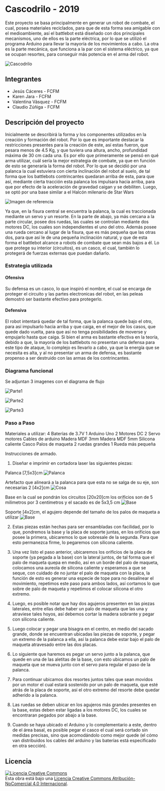 
# Cascodrilo - 2019

Este proyecto se basa principalmente en generar un robot de combate, el cual, posea materiales reciclados, para que de esta forma sea amigable con el medioambiente, así el battlebot está diseñado con dos principales mecanismos, uno de ellos es la parte eléctrica, por lo que se utilizó el programa Arduino para llevar la mayoría de los movimientos a cabo. La otra es la parte mecánica, que funciona a la par con el sistema eléctrico, ya que se ocupan resortes, para conseguir más potencia en el arma del robot.

![Cascodrilo](/multimedia/casco2.jpg)


## Integrantes
- Jesús Cáceres - FCFM
- Karen Jara - FCFM
- Valentina Vásquez - FCFM
- Claudio Zúñiga - FCFM


## Descripción del proyecto

Inicialmente se describirá la forma y los componentes utilizados en la creación y formación del robot. Por lo que es importante destacar la restricciones presentes para la creación de este, así estas fueron, que pesara menos de 4.5 Kg, y que tuviera una altura, ancho, profundidad máxima de 30 cm cada una.
Es por ello que primeramente se pensó en qué arma utilizar, cuál sería la mejor estrategia de combate, ya que en función de esto se generaría la forma del robot. Por lo que se decidió por una palanca la cual estuviera con cierta inclinación del robot al suelo, de tal forma que los battlebots contrincantes quedaran arriba de esta, para que así, mediante cierta tracción esta palanca los impulsara hacia arriba, para que por efecto de la aceleración de gravedad caigan y se debiliten. Luego, se optó por una base similar a el Halcón milenario de Star Wars

![Imagen de referencia](/multimedia/imagen_apoyo.jpg)

Ya que, en la fisura central se encuentra la palanca, la cual es traccionada mediante un servo y un resorte. En la parte de abajo, ya más cercana a la parte circular, posee dos ruedas, las cuales se controlan mediante dos motores DC, los cuales son independientes el uno del otro. Además posee una rueda cercano al lugar de la fisura, que es más pequeña que las otras dos, para que así le de una pequeña inclinación natural, y que de esta forma el battlebot alcance a robots de combate que sean más bajos a él. Lo que protege su interior (circuitos), es un casco, el cual, también lo protegerá de fuerzas externas que puedan dañarlo.

### Estrategia utilizada

#### Ofensiva
Su defensa es un casco, lo que inspiró el nombre, el cual se encarga de proteger el circuito y las partes electronicas del robot, en las peleas demostró ser bastante efectivo para protegerlo.

#### Defensiva
El robot intentará quedar de tal forma, que la palanca quede bajo el otro, para así impulsarlo hacia arriba y que caiga, en el mejor de los casos, que quede dado vuelta, para que así no tenga posibilidades de moverse y empujarlo hasta que caiga. Si bien el arma es bastante efectiva en la teoría, debido a que, la mayoría de los battlebots no presentan una defensa para este tipo de ataque, lo complejo es llevarlo a cabo, ya que la energía que se necesita es alta, y al no presentar un arma de defensa, es bastante propenso a ser destruido con las armas de los contrincantes.

### Diagrama funcional
Se adjuntan 3 imagenes con el diagrama de flujo

![Parte1](/multimedia/parte1xd.jpg)

![Parte2](/multimedia/parte2.jpg)

![Parte3](/multimedia/xddddd.jpg)

### Paso a Paso
Materiales a utilizar:
4 Baterías de 3.7V
1 Arduino Uno
2 Motores DC
2 Servo motores
Cables de arduino
Madera MDF 3mm
Madera MDF 5mm
Silicona caliente
Casco
Palos de maqueta
2 ruedas grandes
1 Rueda más pequeña

Instrucciones de armado.
1.	Diseñar e imprimir en cortadora laser las siguientes piezas:

Palanca [7,5x3]cm
![Palanca](/multimedia/plano1.jpg)

Artefacto que alineará a la palanca para que esta no se salga de su eje, son necesarias 2 [4x2]cm
![Cosa](/multimedia/plano2.jpg)

Base en la cual se pondrán los circuitos [20x20]cm
los orificios son de 5 milimetros por 3 centímetros
y el sacado es de 5x3,5 cm
![Base](/multimedia/plano3.jpg)

Soporte [4x2]cm, el agujero depende del tamaño de los palos de maqueta a utilizar
![Base](/multimedia/Diapositiva1.PNG)

2.	Estas piezas están hechas para ser ensambladas con facilidad, por lo que, pondremos la base y la placa de soporte juntas, en los orificios que posee la primera, ubicaremos lo que sobresale de la segunda. Para que esto permanezca firme, lo pegaremos con silicona caliente.

3.	Una vez listo el paso anterior, ubicaremos los orificios de la placa de soporte (ya pegada a la base) con la lateral juntos, de tal forma que el palo de maqueta quepa en medio, así en un borde del palo de maqueta, colocamos una aureola de silicona caliente y esperamos a que se seque, con cuidado de no juntar el palo de maqueta con la placa, la función de esto es generar una especie de tope para no desalinear el movimiento, repetimos este paso para ambos lados, así cortamos lo que sobre de palo de maqueta y repetimos el colocar silicona el otro extremo.

4.	Luego, es posible notar que hay dos agujeros presenten en las piezas laterales, entre ellas debe haber un palo de maqueta que las una y atraviese tales hoyos, así debemos cortar la madera sobrante y pegar con silicona caliente.

5.	Luego colocar y pegar una bisagra en el centro, en medio del sacado grande, donde se encuentran ubicadas las piezas de soporte, y pegar un extremo de la palanca a ella, así la palanca debe estar bajo el palo de maqueta atravesado entre las dos placas.

6.  Lo siguiente que haremos es pegar un servo junto a la palanca, que quede en una de las aletitas de la base, con esto ubicamos un palo de maqueta que se mueva junto con el servo para regular el paso de la palanca.

7.  Para continuar ubicamos dos resortes juntos tales que sean movidos por un motor el cual estará sostenido por un palo de maqueta, que esté atrás de la placa de soporte, así el otro extremo del resorte debe quedar adherido a la palanca.

8.	Las ruedas se deben ubicar en los agujeros más grandes presentes en la base, estas deben estar ligadas a los motores DC, los cuales se encontraran pegados por abajo a la base.

9.	Cuando se haya ubicado el Arduino y lo complementario a este, dentro de el área basal, es posible pegar el casco el cual será cortado sin medidas precisas, sino que acomodándolo como mejor quede (el cómo van distribuidos los cables del arduino y las baterías está especificado en otra sección).


## Licencia
<a rel="license" href="http://creativecommons.org/licenses/by-nc/4.0/"><img alt="Licencia Creative Commons" style="border-width:0" src="https://i.creativecommons.org/l/by-nc/4.0/88x31.png" /></a><br />Esta obra está bajo una <a rel="license" href="http://creativecommons.org/licenses/by-nc/4.0/">Licencia Creative Commons Atribución-NoComercial 4.0 Internacional</a>.

